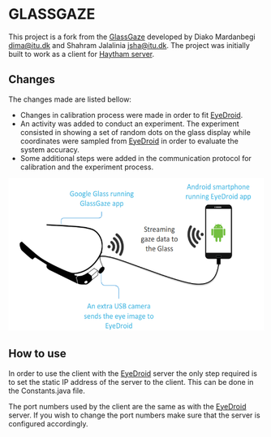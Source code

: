 GLASSGAZE
=========

This project is a fork from the [GlassGaze](https://github.com/dmardanbeigi/GlassGaze) developed by Diako Mardanbegi dima@itu.dk and Shahram Jalalinia jsha@itu.dk. The project was initially built to work as a client for [Haytham server](http://eyeinfo.itu.dk/index.php/projects/low-cost-gaze-tracking).

Changes
--------
The changes made are listed bellow:
- Changes in calibration process were made in order to fit [EyeDroid](https://github.com/centosGit/EyeDroid/tree/glassgaze_demo).
- An activity was added to conduct an experiment. The experiment consisted in showing a set of random dots on the glass display while coordinates were sampled from [EyeDroid](https://github.com/centosGit/EyeDroid/tree/glassgaze_demo) in order to evaluate the system accuracy.
- Some additional steps were added in the communication protocol for calibration and the experiment process.

<img src="ScreenShots/EyeDroid_GlassGaze.PNG?raw=true" height="300"/>

How to use
----------

In order to use the client with the [EyeDroid](https://github.com/centosGit/EyeDroid/tree/glassgaze_demo) server the only step required is to set the static IP address of the server to the client.
This can be done in the Constants.java file.

The port numbers used by the client are the same as with the [EyeDroid](https://github.com/centosGit/EyeDroid/tree/glassgaze_demo) server. If you wish to change the port numbers make sure that the server is configured accordingly.


